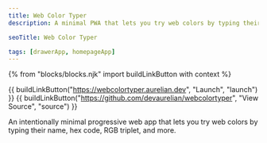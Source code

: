 ```yaml
---
title: Web Color Typer
description: A minimal PWA that lets you try web colors by typing their name, hex code, RGB triplet, and more.

seoTitle: Web Color Typer

tags: [drawerApp, homepageApp]
---
```


{% from "blocks/blocks.njk" import buildLinkButton with context %}

{{ buildLinkButton("https://webcolortyper.aurelian.dev", "Launch", "launch") }}
{{ buildLinkButton("https://github.com/devaurelian/webcolortyper", "View Source", "source") }}

An intentionally minimal progressive web app that lets you try web colors by typing their name, hex code, RGB triplet, and more.